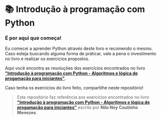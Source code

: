 # :books: Introdução à programação com Python

### É por aqui que começa!

Eu comecei a aprender Python através deste livro e recomendo o mesmo. Caso esteja buscando alguma forma de práticar, vale a pena o investimento no livro e realizar os exercícios propostos. 

Aqui você encontra as resoluções dos exercícios encontrados no livro [**"Introdução à programação com Python - Algoritmos e lógica de progamação para iniciantes"**](https://www.amazon.com.br/Introdu%C3%A7%C3%A3o-Programa%C3%A7%C3%A3o-com-Python-Algoritmos/dp/8575227181/ref=asc_df_8575227181/?tag=googleshopp00-20&linkCode=df0&hvadid=379748659420&hvpos=&hvnetw=g&hvrand=9629327709223273956&hvpone=&hvptwo=&hvqmt=&hvdev=c&hvdvcmdl=&hvlocint=&hvlocphy=9102242&hvtargid=pla-811137648888&psc=1). 

Caso tenha os exercícios do livro feito, compartilhe neste repositório!



> Este repositório faz referência aos exercícios encontrados no livro [**"Introdução à programação com Python - Algoritmos e lógica de progamação para iniciantes"**](https://www.amazon.com.br/Introdu%C3%A7%C3%A3o-Programa%C3%A7%C3%A3o-com-Python-Algoritmos/dp/8575227181/ref=asc_df_8575227181/?tag=googleshopp00-20&linkCode=df0&hvadid=379748659420&hvpos=&hvnetw=g&hvrand=9629327709223273956&hvpone=&hvptwo=&hvqmt=&hvdev=c&hvdvcmdl=&hvlocint=&hvlocphy=9102242&hvtargid=pla-811137648888&psc=1) escrito por **Nilo Ney Coutinho Menezes**.